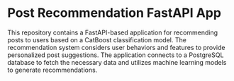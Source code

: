 # Post Recommendation FastAPI App

This repository contains a FastAPI-based application for recommending posts to users based on a CatBoost classification model. The recommendation system considers user behaviors and features to provide personalized post suggestions. The application connects to a PostgreSQL database to fetch the necessary data and utilizes machine learning models to generate recommendations.
